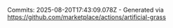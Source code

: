 Commits: 2025-08-20T17:43:09.078Z - Generated via https://github.com/marketplace/actions/artificial-grass
<br>
